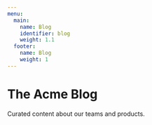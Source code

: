 ```yaml
---
menu:
  main:
    name: Blog
    identifier: blog
    weight: 1.1
  footer:
    name: Blog
    weight: 1
---
```

The Acme Blog
============

Curated content about our teams and products.
